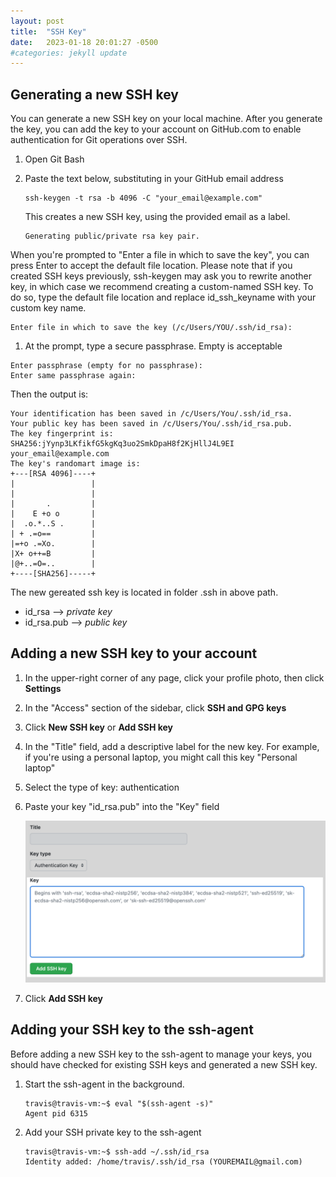 ```yaml
---
layout: post
title:  "SSH Key"
date:   2023-01-18 20:01:27 -0500
#categories: jekyll update
---
```


## Generating a new SSH key

You can generate a new SSH key on your local machine. After you generate the key, you can add the key to your account on GitHub.com to enable authentication for Git operations over SSH.

1. Open Git Bash

2. Paste the text below, substituting in your GitHub email address    
    ```
    ssh-keygen -t rsa -b 4096 -C "your_email@example.com"
    ```

    This creates a new SSH key, using the provided email as a label.

    ```
    Generating public/private rsa key pair.
    ```
When you're prompted to "Enter a file in which to save the key", you can press Enter to accept the default file location. Please note that if you created SSH keys previously, ssh-keygen may ask you to rewrite another key, in which case we recommend creating a custom-named SSH key. To do so, type the default file location and replace id_ssh_keyname with your custom key name.
```
Enter file in which to save the key (/c/Users/YOU/.ssh/id_rsa):
```
1. At the prompt, type a secure passphrase. Empty is acceptable
```
Enter passphrase (empty for no passphrase):
Enter same passphrase again:
```
Then the output is:
```
Your identification has been saved in /c/Users/You/.ssh/id_rsa.
Your public key has been saved in /c/Users/You/.ssh/id_rsa.pub.
The key fingerprint is:
SHA256:jYynp3LKfikfG5kgKq3uo2SmkDpaH8f2KjHllJ4L9EI your_email@example.com
The key's randomart image is:
+---[RSA 4096]----+
|                 |
|                 |
|       .         |
|    E +o o       |
|  .o.*..S .      |
| + .=o==         |
|=+o .=Xo.        |
|X+ o++=B         |
|@+..=O=..        |
+----[SHA256]-----+
```
The new gereated ssh key is located in folder .ssh in above path.

- id_rsa --> _private key_
- id_rsa.pub --> _public key_

## Adding a new SSH key to your account

1. In the upper-right corner of any page, click your profile photo, then click **Settings**

2. In the "Access" section of the sidebar, click  **SSH and GPG keys**

3. Click **New SSH key** or **Add SSH key**

4. In the "Title" field, add a descriptive label for the new key. For example, if you're using a personal laptop, you might call this key "Personal laptop"

5. Select the type of key: authentication

6. Paste your key "id_rsa.pub" into the "Key" field

    <!-- <img src= "/assets/images/ssh_key_paste_with_type.png"> -->
    
    ![image at other location](/assets/img/ssh_key_paste_with_type.png)


7. Click **Add SSH key**

## Adding your SSH key to the ssh-agent

Before adding a new SSH key to the ssh-agent to manage your keys, you should have checked for existing SSH keys and generated a new SSH key.

1. Start the ssh-agent in the background.
    ```
    travis@travis-vm:~$ eval "$(ssh-agent -s)"
    Agent pid 6315
    ```
2. Add your SSH private key to the ssh-agent
    ```
    travis@travis-vm:~$ ssh-add ~/.ssh/id_rsa
    Identity added: /home/travis/.ssh/id_rsa (YOUREMAIL@gmail.com)
    ```
